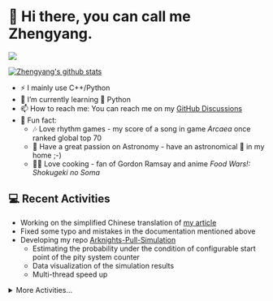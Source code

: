 # 👋 Hi there, you can call me Zhengyang.
<!--
**zyLiu6707/zyLiu6707** is a ✨ _special_ ✨ repository because its `README.md` (this file) appears on your GitHub profile.

Here are some ideas to get you started:

- 💻 I’m currently working on ...
- 🌱 I’m currently learning ...
- 👯 I’m looking to collaborate on ...
- 🤔 I’m looking for help with ...
- 💬 Ask me about ...
- 📫 How to reach me:
- 😄 Pronouns: ...
- 🎉 Fun fact:
-->
![](https://komarev.com/ghpvc/?username=zyLiu6707)

[![Zhengyang's github stats](https://github-readme-stats.vercel.app/api?username=zyLiu6707&count_private=true&show_icons=true)](https://github.com/anuraghazra/github-readme-stats)
- ⚡ I mainly use C++/Python
- 🌱 I’m currently learning 🐍 Python
- 📫 How to reach me: You can reach me on my [GitHub Discussions](https://github.com/zyLiu6707/zyLiu6707/discussions)
- 🎉 Fun fact: 
    - 🎶 Love rhythm games - my score of a song in game *Arcaea* once ranked global top 70
    - 🌌 Have a great passion on Astronomy - have an astronomical 🔭 in my home ;-)
    - 👨‍🍳 Love cooking - fan of Gordon Ramsay and anime *Food Wars!: Shokugeki no Soma*
    
## 💻 Recent Activities
- Working on the simplified Chinese translation of [my article](https://rpubs.com/zyLiu6707/arknights-pull-simulation)
- Fixed some typo and mistakes in the documentation mentioned above
- Developing my repo [Arknights-Pull-Simulation](https://github.com/zyLiu6707/Arknights-Pull-Simulation)
    - Estimating the probability under the condition of configurable start point of the pity system counter
    - Data visualization of the simulation results
    - Multi-thread speed up

<details>
    <summary>More Activities...</summary>
    
- Finished the [documentation](https://rpubs.com/zyLiu6707/arknights-pull-simulation) of [Arknights-Pull-Simulation](https://github.com/zyLiu6707/Arknights-Pull-Simulation)
</details>
